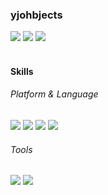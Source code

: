 <h3>yjohbjects</h3>
<div>
  <a href="yjohbjects@gmail.com"><img src="https://img.shields.io/badge/yjohbjects@gmail.com-EA4335?&logo=Gmail&logoColor=white"/></a>
  <a href="https://twitter.com/yhohbjects"><img src="https://img.shields.io/badge/yjohbjects-1DA1F2?&logo=Twitter&logoColor=white"/></a>
  <a href="#"><img src="https://img.shields.io/badge/yjohbjects-0A66C2?&logo=LinkedIn&logoColor=white"/></a>
</div><br>

<h4>Skills</h4>
<h6>Platform & Language</h6>
<div>
  <img src="https://img.shields.io/badge/python-3776AB?&logo=Python&logoColor=white"/>
  <img src="https://img.shields.io/badge/vue-4FC08D?&logo=Vue.js&logoColor=white"/>
  <img src="https://img.shields.io/badge/django-092E20?&logo=Django&logoColor=white"/>
  <img src="https://img.shields.io/badge/javascript-F7DF1E?&logo=JavaScript&logoColor=black"/>
</div>

<h6>Tools</h6>
<div>
  <img src="https://img.shields.io/badge/visual studio code-007ACC?&logo=Visual-Studio-Code&logoColor=white"/>
  <img src="https://img.shields.io/badge/github-181717?&logo=GitHub&logoColor=white"/>
</div>
